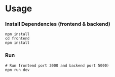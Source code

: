 # Usage

### Install Dependencies (frontend & backend)

```
npm install
cd frontend
npm install
```

### Run

```
# Run frontend port 3000 and backend port 5000)
npm run dev

```

